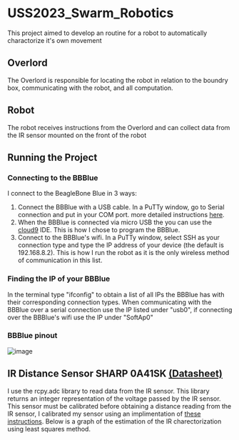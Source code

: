 # USS2023_Swarm_Robotics
This project aimed to develop an routine for a robot to automatically charactorize it's own movement
## Overlord
The Overlord is responsible for locating the robot in relation to the boundry box, communicating with the robot, and all computation. 
## Robot
The robot receives instructions from the Overlord and can collect data from the IR sensor mounted on the front of the robot
## Running the Project
### Connecting to the BBBlue
I connect to the BeagleBone Blue in 3 ways:
1. Connect the BBBlue with a USB cable. In a PuTTy window, go to Serial connection and put in your COM port. more detailed instructions [here](https://static.packt-cdn.com/downloads/BeagleBoneRoboticProjectsSecondEdition_ColorImages.pdf).
2. When the BBBlue is connected via micro USB the you can use the [cloud9](https://beagleboard.org/support/bone101) IDE. This is how I chose to program the BBBlue.
3. Connect to the BBBlue's wifi. In a PuTTy window, select SSH as your connection type and type the IP address of your device (the default is 192.168.8.2). This is how I run the robot as it is the only wireless method of communication in this list.
### Finding the IP of your BBBlue
In the terminal type "ifconfig" to obtain a list of all IPs the BBBlue has with their corresponding connection types. When communicating with the BBBlue over a serial connection use the IP listed under "usb0", if connecting over the BBBlue's wifi use the IP under "SoftAp0"
###

### BBBlue pinout
![image](https://github.com/vannescc/USS2023_Swarm_Robotics/assets/120139813/50d27df0-8a13-4871-9a1d-82a0015406ed)
## IR Distance Sensor SHARP 0A41SK [(Datasheet)](https://www.pololu.com/file/0J713/GP2Y0A41SK0F.pdf)
I use the rcpy.adc library to read data from the IR sensor. This library returns an integer representation of the voltage passed by the IR sensor. This sensor must be calibrated before obtaining a distance reading from the IR sensor, I calibrated my sensor using an implimentation of [these instructions](https://aleksandarhaber.com/noise-reduction-and-calibration-of-distance-sensors-sharp-infrared-sensors/). Below is a graph of the estimation of the IR charectorization using least squares method.
